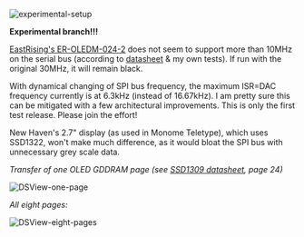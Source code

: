![experimental-setup](O_C-for-SSD1309-2.4-inch-display\experimental-setup.jpg)

**Experimental branch!!!**

[EastRising's ER-OLEDM-024-2](https://www.buydisplay.com/catalogsearch/advanced/result/?resolution=150&diagonal_size[]=301) does not seem to support more than 10MHz on the serial bus
(according to [datasheet](https://www.buydisplay.com/download/manual/ER-OLED024-2_Series_Datasheet.pdf) & my own tests). If run with the original 30MHz, it will remain black.

With dynamical changing of SPI bus frequency, the maximum ISR=DAC frequency currently is at 6.3kHz (instead of 16.67kHz). I am pretty sure this can be mitigated with a few architectural improvements. This is only the first test release. Please join the effort!

New Haven's 2.7" display (as used in Monome Teletype), which uses SSD1322, won't make much difference, as it would bloat the SPI bus with unnecessary grey scale data.

*Transfer of one OLED GDDRAM page (see [SSD1309 datasheet](https://datasheetspdf.com/pdf/1017173/SolomonSystech/SSD1309/1), page 24)*

![DSView-one-page](O_C-for-SSD1309-2.4-inch-display\DSView-one-page.png)

*All eight pages:*

![DSView-eight-pages](O_C-for-SSD1309-2.4-inch-display\DSView-eight-pages.png)
